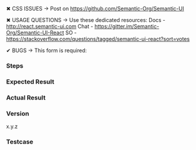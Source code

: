 ✖ CSS ISSUES → Post on https://github.com/Semantic-Org/Semantic-UI

✖ USAGE QUESTIONS → Use these dedicated resources:
      Docs - http://react.semantic-ui.com
      Chat - https://gitter.im/Semantic-Org/Semantic-UI-React
      SO - https://stackoverflow.com/questions/tagged/semantic-ui-react?sort=votes

✔ BUGS → This form is required:

### Steps

### Expected Result

### Actual Result

### Version
x.y.z

### Testcase
[Fork, update, and replace this pen to show the bug]:
https://codesandbox.io/s/2l3n74j9y
